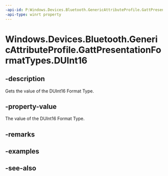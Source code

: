 ----api-id: P:Windows.Devices.Bluetooth.GenericAttributeProfile.GattPresentationFormatTypes.DUInt16
-api-type: winrt property
---<!-- Property syntaxpublic byte DUInt16 { get; }--># Windows.Devices.Bluetooth.GenericAttributeProfile.GattPresentationFormatTypes.DUInt16## -descriptionGets the value of the DUInt16 Format Type.## -property-valueThe value of the DUInt16 Format Type.## -remarks## -examples## -see-also